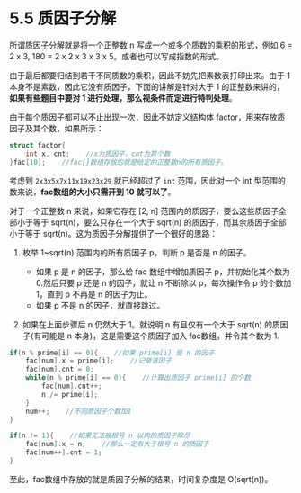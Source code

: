 # 5.5 质因子分解

所谓质因子分解就是将一个正整数 n 写成一个或多个质数的乘积的形式，例如 6 = 2 x 3, 180 = 2 x 2 x 3 x 3 x 5。或者也可以写成指数的形式。

由于最后都要归结到若干不同质数的乘积，因此不妨先把素数表打印出来。由于 1 本身不是素数，因此它没有质因子，下面的讲解是针对大于 1 的正整数来讲的， **如果有些题目中要对 1 进行处理，那么视条件而定进行特判处理**。

由于每个质因子都可以不止出现一次，因此不妨定义结构体 factor，用来存放质因子及其个数，如果所示：

```cpp
struct factor{
    int x, cnt;    //x为质因子，cnt为其个数
}fac[10];    //fac[]数组存放的就是给定的正整数n的所有质因子。
```

考虑到 `2x3x5x7x11x19x23x29` 就已经超过了 `int` 范围，因此对一个 int 型范围的数来说，**fac数组的大小只需开到 10 就可以了**。

对于一个正整数 n 来说，如果它存在 [2, n] 范围内的质因子，要么这些质因子全部小于等于 sqrt(n)，要么只存在一个大于 sqrt(n) 的质因子，而其余质因子全部小于等于 sqrt(n)。这为质因子分解提供了一个很好的思路：

1. 枚举 1~sqrt(n) 范围内的所有质因子 p，判断 p 是否是 n 的因子。
   - 如果 p 是 n 的因子，那么给 fac 数组中增加质因子 p，并初始化其个数为 0.然后只要 p 还是 n 的因子，就让 n 不断除以 p，每次操作令 p 的个数加 1，直到 p 不再是 n 的因子为止。
   - 如果 p 不是 n 的因子，就直接跳过。

2. 如果在上面步骤后 n 仍然大于 1。就说明 n 有且仅有一个大于 sqrt(n) 的质因子(有可能是 n 本身)，这是需要这个质因子加入 fac数组，并令其个数为 1.

```cpp
if(n % prime[i] == 0){    //如果 prime[i] 是 n 的因子
    fac[num].x = prime[i];    //记录该因子
    fac[num].cnt = 0;
    while(n % prime[i] == 0){    //计算出质因子 prime[i] 的个数
        fac[num].cnt++;
        n /= prime[i];
    }
    num++;    //不同质因子个数加1
}
```

```cpp
if(n != 1){    //如果无法被根号 n 以内的质因子除尽
    fac[num].x = n;    //那么一定有大于根号 n 的质因子
    fac[num++].cnt = 1;
}
```

至此，fac数组中存放的就是质因子分解的结果，时间复杂度是 O(sqrt(n))。
